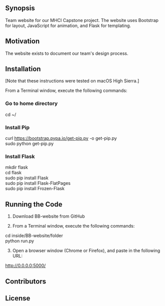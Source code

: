 ## Synopsis

Team website for our MHCI Capstone project.  The website uses Bootstrap for layout, JavaScript for animation, and Flask for templating.

## Motivation

The website exists to document our team's design process.

## Installation

[Note that these instructions were tested on macOS High Sierra.]  

From a Terminal window, execute the following commands:

### Go to home directory
cd ~/

### Install Pip
curl https://bootstrap.pypa.io/get-pip.py -o get-pip.py  
sudo python get-pip.py  

### Install Flask
mkdir flask  
cd flask  
sudo pip install Flask  
sudo pip install Flask-FlatPages  
sudo pip install Frozen-Flask  

## Running the Code
1. Download BB-website from GitHub  

2. From a Terminal window, execute the following commands:  

cd inside/BB-website/folder  
python run.py  

3. Open a browser window (Chrome or Firefox), and paste in the following URL:  

http://0.0.0.0:5000/  

## Contributors


## License
